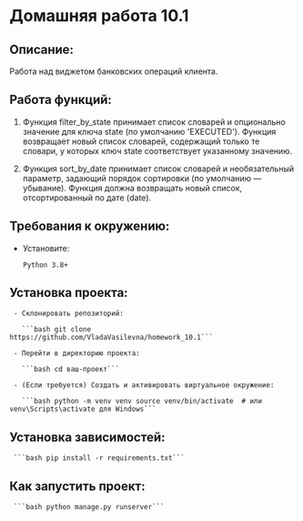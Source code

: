# Домашняя работа 10.1

## Описание:

Работа над виджетом банковских операций клиента.

## Работа функций:

1. Функция filter_by_state принимает список словарей и опционально значение для ключа state (по умолчанию 'EXECUTED').
Функция возвращает новый список словарей, содержащий только те словари, у которых ключ state соответствует указанному значению.

2. Функция sort_by_date принимает список словарей и необязательный параметр, задающий порядок сортировки (по умолчанию — убывание).
Функция должна возвращать новый список, отсортированный по дате (date).

## Требования к окружению:

   - Установите:

     ```Python 3.8+```

## Установка проекта:

     - Склонировать репозиторий:

       ```bash git clone https://github.com/VladaVasilevna/homework_10.1```

     - Перейти в директорию проекта:

       ```bash cd ваш-проект```

     - (Если требуется) Создать и активировать виртуальное окружение:

       ```bash python -m venv venv source venv/bin/activate  # или venv\Scripts\activate для Windows```

## Установка зависимостей:

     ```bash pip install -r requirements.txt```



## Как запустить проект:

     ```bash python manage.py runserver```
